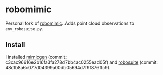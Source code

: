# robomimic

Personal fork of [robomimic](https://github.com/ARISE-Initiative/robomimic). Adds point cloud observations to `env_robosuite.py`.

## Install

I installed [mimicgen](https://github.com/NVlabs/mimicgen_environments/tree/c3cac96616e2b16fa3fa278d7bb4ac0255ead05f) (commit: c3cac96616e2b16fa3fa278d7bb4ac0255ead05f) and [robosuite](https://github.com/ARISE-Initiative/robosuite/tree/48c1b8a6c077d04399a00db05694d7f9f876ffc9) (commit: 48c1b8a6c077d04399a00db05694d7f9f876ffc9).
